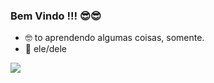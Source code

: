 ### Bem Vindo !!! 😎😎

- 🤓 to aprendendo algumas coisas, somente.
- 🌹 ele/dele 

 <div>
  
  <a href="hhtps://www.instagram/etsukkj" target="_blank"><img src="https://img.shields.io/badge/Instagram-E4405F?style=for-the-badge&logo=instagram&logoColor=white"
                                                               target="_blank">
                                                               
 
 

